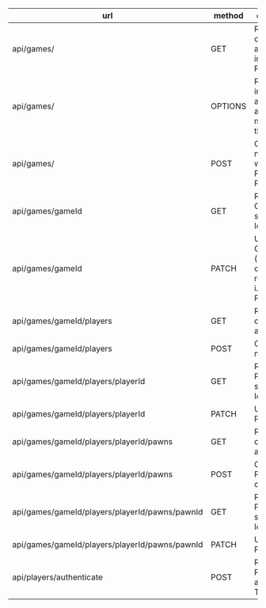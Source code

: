 | url                                            | method  | description                                                          | StatusCode | Impl.?/UnitTest? |
|------------------------------------------------|---------|----------------------------------------------------------------------|------------|------------------|
| api/games/                                     | GET     | Returns collection of all Game-s including Player-s                  | 200        | Yes/Yes          |
| api/games/                                     | OPTIONS | Returns information about available methods for the resource         | 200        | Yes/No           |
| api/games/                                     | POST    | Creates a new Game without Player and Pawn                           | 201        | Yes/Yes          |
| api/games/gameId                               | GET     | Returns a Game specified by Id                                       | 200        | Yes/Yes          |
| api/games/gameId                               | PATCH   | Updates the Game entity (exluding other resources i.e. Player, Pawn) | 204        | No               |
| api/games/gameId/players                       | GET     | Returns collection of all Player-s                                   | 200        | Yes/Yes          |
| api/games/gameId/players                       | POST    | Creates a new Player                                                 | 201        | Yes/Yes          |
| api/games/gameId/players/playerId              | GET     | Returns a Player specified by Id                                     | 200        | Yes/Yes          |
| api/games/gameId/players/playerId              | PATCH   | Updates the Player entity                                            | 204        | No               |
| api/games/gameId/players/playerId/pawns        | GET     | Returns collection of all Pawn-s                                     | 200        | Yes/Yes          |
| api/games/gameId/players/playerId/pawns        | POST    | Creates new Pawn's collection                                        | 204        | Yes/Yes          |
| api/games/gameId/players/playerId/pawns/pawnId | GET     | Returns a Pawn specified by Id                                       | 200        | No               |
| api/games/gameId/players/playerId/pawns/pawnId | PATCH   | Updates the Pawn entity                                              | 204        | Yes/Yes          |
| api/players/authenticate                       | POST    | Returns Player with authorization Token                              | 200        | Yes/No           |